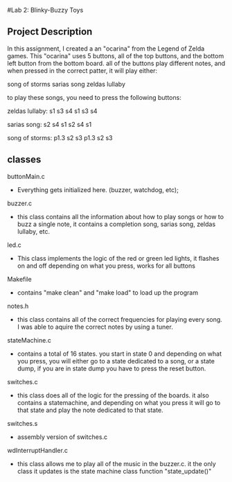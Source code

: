 #Lab 2: Blinky-Buzzy Toys
## Project Description 

In this assignment, I created a an "ocarina" from the Legend of Zelda games.
This "ocarina" uses 5 buttons, all of the top buttons, and the bottom left
button from the bottom board. all of the buttons play different notes, and
when pressed in the correct patter, it will play either:

song of storms
sarias song
zeldas lullaby

to play these songs, you need to press the following buttons:

zeldas lullaby:
       s1
       s3
       s4
       s1
       s3
       s4

sarias song:
       s2
       s4
       s1
       s2
       s4
       s1
       
song of storms:
       p1.3
       s2
       s3
       p1.3
       s2
       s3

## classes 

buttonMain.c

* Everything gets initialized here. (buzzer, watchdog, etc);

buzzer.c

* this class contains all the information about how to play songs or how to buzz
  a single note, it contains a completion song, sarias song, zeldas lullaby,
  etc.

led.c

* This class implements the logic of the red or green led lights, it flashes
  on and off depending on what you press, works for all buttons


Makefile

* contains "make clean" and "make load" to load up the program

notes.h

* this class contains all of the correct frequencies for playing every
  song. I was able to aquire the correct notes by using a tuner.

stateMachine.c

* contains a total of 16 states. you start in state 0 and  depending on what
  you press, you will either go to a state dedicated to a song, or a state
  dump, if you are in state dump you have to press the reset button.


switches.c

* this class does all of the logic for the pressing of the boards. it also
  contains a statemachine, and depending on what you press it will go to that
  state and play the note dedicated to that state.


switches.s

* assembly version of switches.c

wdInterruptHandler.c

* this class allows me to play all of the music in the buzzer.c. it the only
  class it updates is the state machine class function "state_update()"


